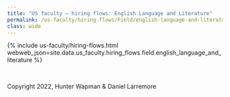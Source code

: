 ```yaml
---
title: "US faculty — hiring flows: English Language and Literature"
permalink: /us-faculty/hiring-flows/Field/english-language-and-literature/
class: wide
---
```


{% include us-faculty/hiring-flows.html webweb_json=site.data.us_faculty.hiring_flows.field.english_language_and_literature %}

<br>

Copyright 2022, Hunter Wapman & Daniel Larremore